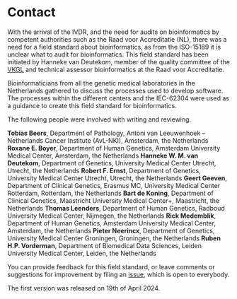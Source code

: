 # Contact

With the arrival of the IVDR, and the need for audits on bioinformatics by competent authorities such as the Raad voor Accreditatie (NL), there was a need for a field standard about bioinformatics, as from the ISO-15189 it is unclear what to audit for bioinformatics. This field standard has been initiated by Hanneke van Deutekom, member of the quality committee of the [VKGL](https://vkgl.nl/nl/) and technical assessor bioinformatics at the Raad voor Accreditatie.

Bioinformaticians from all the genetic medical laboratories in the Netherlands gathered to discuss the processes used to develop software. The processes within the different centers and the IEC-62304 were used as a guidance to create this field standard for bioinformatics.

The following people were involved with writing and reviewing.

**Tobias Beers**, Department of Pathology, Antoni van Leeuwenhoek – Netherlands Cancer Institute (AvL-NKI), Amsterdam, the Netherlands
**Roxane E. Boyer**, Department of Human Genetics, Amsterdam University Medical Center, Amsterdam, the Netherlands
**Hanneke W. M. van Deutekom**, Department of Genetics, University Medical Center Utrecht, Utrecht, the Netherlands
**Robert F. Ernst**, Department of Genetics, University Medical Center Utrecht, Utrecht, the Netherlands
**Geert Geeven**, Department of Clinical Genetics, Erasmus MC, University Medical Center Rotterdam, Rotterdam, the Netherlands
**Bart de Koning**, Department of Clinical Genetics, Maastricht University Medical Center+, Maastricht, the Netherlands
**Thomas Leenders**, Department of Human Genetics, Radboud University Medical Center, Nijmegen, the Netherlands
**Rick Medemblik**, Department of Human Genetics, Amsterdam University Medical Center, Amsterdam, the Netherlands
**Pieter Neerincx**, Department of Genetics, University Medical Center Groningen, Groningen, the Netherlands
**Ruben H.P. Vorderman**, Department of Biomedical Data Sciences, Leiden University Medical Center, Leiden, the Netherlands

You can provide feedback for this field standard, or leave comments or suggestions for improvement by filing an [issue](https://github.com/VKGL-Kwaliteit/BioinformaticaVeldnorm/issues), which is open to everybody.

The first version was released on 19th of April 2024.
